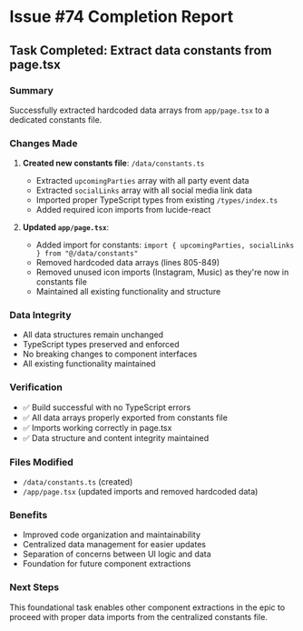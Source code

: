 # Issue #74 Completion Report

## Task Completed: Extract data constants from page.tsx

### Summary
Successfully extracted hardcoded data arrays from `app/page.tsx` to a dedicated constants file.

### Changes Made

1. **Created new constants file**: `/data/constants.ts`
   - Extracted `upcomingParties` array with all party event data
   - Extracted `socialLinks` array with all social media link data
   - Imported proper TypeScript types from existing `/types/index.ts`
   - Added required icon imports from lucide-react

2. **Updated `app/page.tsx`**:
   - Added import for constants: `import { upcomingParties, socialLinks } from "@/data/constants"`
   - Removed hardcoded data arrays (lines 805-849)
   - Removed unused icon imports (Instagram, Music) as they're now in constants file
   - Maintained all existing functionality and structure

### Data Integrity
- All data structures remain unchanged
- TypeScript types preserved and enforced
- No breaking changes to component interfaces
- All existing functionality maintained

### Verification
- ✅ Build successful with no TypeScript errors
- ✅ All data arrays properly exported from constants file
- ✅ Imports working correctly in page.tsx
- ✅ Data structure and content integrity maintained

### Files Modified
- `/data/constants.ts` (created)
- `/app/page.tsx` (updated imports and removed hardcoded data)

### Benefits
- Improved code organization and maintainability
- Centralized data management for easier updates
- Separation of concerns between UI logic and data
- Foundation for future component extractions

### Next Steps
This foundational task enables other component extractions in the epic to proceed with proper data imports from the centralized constants file.